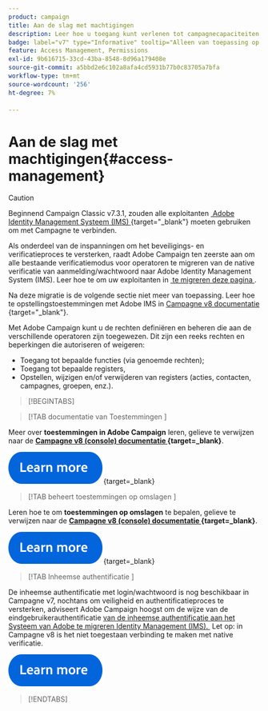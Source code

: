 ```yaml
---
product: campaign
title: Aan de slag met machtigingen
description: Leer hoe u toegang kunt verlenen tot campagnecapaciteiten
badge: label="v7" type="Informative" tooltip="Alleen van toepassing op Campaign Classic v7"
feature: Access Management, Permissions
exl-id: 9b616715-33cd-43ba-8548-8d96a179408e
source-git-commit: a5bbd2e6c102a8afa4cd5931b77b0c83705a7bfa
workflow-type: tm+mt
source-wordcount: '256'
ht-degree: 7%

---
```


# Aan de slag met machtigingen{#access-management}


>[!CAUTION]
>
>Beginnend Campaign Classic v7.3.1, zouden alle exploitanten [&#x200B; Adobe Identity Management Systeem (IMS) &#x200B;](https://helpx.adobe.com/enterprise/using/identity.html){target="_blank"} moeten gebruiken om met Campagne te verbinden.
>
>Als onderdeel van de inspanningen om het beveiligings- en verificatieproces te versterken, raadt Adobe Campaign ten zeerste aan om alle bestaande verificatiemodus voor operatoren te migreren van de native verificatie van aanmelding/wachtwoord naar Adobe Identity Management System (IMS). Leer hoe te om uw exploitanten in [&#x200B; te migreren deze pagina &#x200B;](../../technotes/using/migrate-users-to-ims.md).
> 
>Na deze migratie is de volgende sectie niet meer van toepassing.  Leer hoe te opstellingstoestemmingen met Adobe IMS in [&#x200B; Campagne v8 documentatie &#x200B;](https://experienceleague.adobe.com/docs/campaign/campaign-v8/admin/permissions/gs-permissions.html){target="_blank"}.


Met Adobe Campaign kunt u de rechten definiëren en beheren die aan de verschillende operatoren zijn toegewezen. Dit zijn een reeks rechten en beperkingen die autoriseren of weigeren:

* Toegang tot bepaalde functies (via genoemde rechten);
* Toegang tot bepaalde registers,
* Opstellen, wijzigen en/of verwijderen van registers (acties, contacten, campagnes, groepen, enz.).

>[!BEGINTABS]

>[!TAB  documentatie van Toestemmingen ]

Meer over **toestemmingen in Adobe Campaign** leren, gelieve te verwijzen naar de **[Campagne v8 (console) documentatie &#x200B;](https://experienceleague.adobe.com/en/docs/campaign/campaign-v8/admin/permissions/gs-permissions?lang=en#_blank){target=_blank}**.

[![afbeelding](../../assets/do-not-localize/learn-more-button.svg)](https://experienceleague.adobe.com/en/docs/campaign/campaign-v8/admin/permissions/gs-permissions?lang=en#_blank){target=_blank}


>[!TAB  beheert toestemmingen op omslagen ]

Leren hoe te om **toestemmingen op omslagen** te bepalen, gelieve te verwijzen naar de **[Campagne v8 (console) documentatie &#x200B;](https://experienceleague.adobe.com/en/docs/campaign/campaign-v8/admin/permissions/folder-permissions){target=_blank}**.

[![afbeelding](../../assets/do-not-localize/learn-more-button.svg)](https://experienceleague.adobe.com/en/docs/campaign/campaign-v8/admin/permissions/folder-permissions){target=_blank}


>[!TAB  Inheemse authentificatie ]

De inheemse authentificatie met login/wachtwoord is nog beschikbaar in Campagne v7, nochtans om veiligheid en authentificatieproces te versterken, adviseert Adobe Campaign hoogst om de wijze van de eindgebruikerauthentificatie [&#x200B; van de inheemse authentificatie aan het Systeem van Adobe te migreren Identity Management (IMS). &#x200B;](../../technotes/using/ac-ims.md) Let op: in Campagne v8 is het niet toegestaan verbinding te maken met native verificatie.

[![afbeelding](../../assets/do-not-localize/learn-more-button.svg)](../../technotes/using/ac-ims.md)


>[!ENDTABS]



<!--
The permissions apply to operator profiles or operator groups.

They are completed by safety parameters linked to the operator's connection mode to Adobe Campaign. For more about security zones in [this page](../../installation/using/security-zones.md).

There are two types of permissions you can grant to a user:

* You can define groups of operators to which you attribute rights, then associate the operators with one or more groups. This enables you to reuse rights and make operator profiles more consistent. It also facilitates the management and maintenance of profiles. Group creation and management are presented in [this section](access-management-groups.md).

* You can attribute named rights directly to users, in some cases to overload the rights allocated via groups. These rights are presented in [this page](access-management-named-rights.md).

>[!NOTE]
>
> * Before starting defining permissions, Adobe recommends you to read the [Security configuration checklist](https://helpx.adobe.com/campaign/kb/acc-security.html).
> * To learn more about permissions, please refer to the detailed explanation on the [Campaign v8 documentation](https://experienceleague.adobe.com/en/docs/campaign/campaign-v8/admin/permissions/gs-permissions){target=_blank}.

Learn how to grant access and set up permissions in these sections:

* [Create operators](access-management-operators.md)

* [Define groups](access-management-groups.md)

* [Add Named rights](access-management-named-rights.md)

* [Manage Campaign folder access](access-management-folders.md)

* [Access rights matrix](access-management-named-rights.md#access-rights-matrix)


See also:

* [Manage permissions for workflows](../../workflow/using/managing-rights.md)
* [Manage permissions for distributed marketing](../../distributed/using/about-distributed-marketing.md#operators-and-entities)
* [Manage permissions for the interaction module](../../interaction/using/operator-profiles.md)
* [Filter access to schemas](../../configuration/using/filtering-schemas.md)
* [Restricting PI view](../../configuration/using/restricting-pii-view.md)
-->